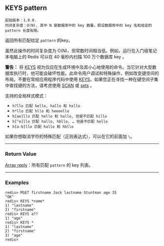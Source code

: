 ## KEYS pattern

    起始版本：1.0.0.
    时间复杂度：O(N), 其中 N 是数据库中的 key 数量，假设数据库中的 key 名和给定的 pattern 长度有限。

返回所有匹配给定 `pattern` 的key。

虽然此操作的时间复杂度为 O(N)，但常数时间相当低。例如，运行在入门级笔记本电脑上的 Redis 可以在 40 毫秒内扫描 100 万个数据库 key 。

**警告：** 将 [KEYS](KEYS.md) 视为仅应在生成环境中及其小心地使用的命令。当它针对大型数据库执行时，他可能会破坏性能。此命令用户调试和特殊操作，例如改变键空间的布局。不要在常规应用程序代码中使用 [KEYS](KEYS.md)。如果您正在寻找一种在键空间子集中查找键的方法，请考虑使用 [SCAN](SCAN.md) 或 [sets](../topics/data-types.md#sets) 。

支持的全局样式模式：
- `h?llo 匹配 hello, hallo 和 hxllo`
- `h*llo 匹配 hllo 和 heeeello`
- `h[ae]llo 匹配 hello 和 hallo, 但是不匹配 hillo`
- `h[^e]llo 匹配 hallo, hbllo, … 但是不匹配 hello`
- `h[a-b]llo 匹配 hallo 和 hbllo`

如果你想取消字符的特殊匹配（正则表达式），可以在它的前面加 `\`。

---

### Return Value

[Array reply](../topics/protocol.md#resp-arrays)：所有匹配 `pattern` 的 key 列表。

---

### Examples

```
redis> MSET firstname Jack lastname Stuntman age 35
"OK"
redis> KEYS *name*
1) "lastname"
2) "firstname"
redis> KEYS a??
1) "age"
redis> KEYS *
1) "lastname"
2) "firstname"
3) "age"
redis> 
```

